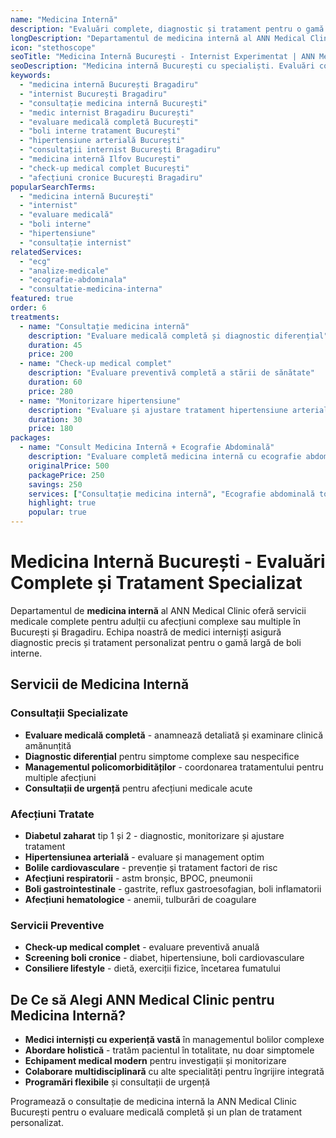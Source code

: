 ```yaml
---
name: "Medicina Internă"
description: "Evaluări complete, diagnostic și tratament pentru o gamă variată de boli interne"
longDescription: "Departamentul de medicina internă al ANN Medical Clinic oferă evaluări medicale complete pentru pacienții adulți cu boli complexe sau multiple din București și Bragadiru. Echipa noastră de medici internișți oferă consultații specializate, diagnostic diferențial și managementul afecțiunilor cronice."
icon: "stethoscope"
seoTitle: "Medicina Internă București - Internist Experimentat | ANN Medical Clinic"
seoDescription: "Medicina internă București cu specialiști. Evaluări complete, diagnostic și tratament boli interne. Programează consultație la ANN Medical Clinic Bragadiru."
keywords:
  - "medicina internă București Bragadiru"
  - "internist București Bragadiru"
  - "consultație medicina internă București"
  - "medic internist Bragadiru București"
  - "evaluare medicală completă București"
  - "boli interne tratament București"
  - "hipertensiune arterială București"
  - "consultații internist București Bragadiru"
  - "medicina internă Ilfov București"
  - "check-up medical complet București"
  - "afecțiuni cronice București Bragadiru"
popularSearchTerms:
  - "medicina internă București"
  - "internist"
  - "evaluare medicală"
  - "boli interne"
  - "hipertensiune"
  - "consultație internist"
relatedServices:
  - "ecg"
  - "analize-medicale"
  - "ecografie-abdominala"
  - "consultatie-medicina-interna"
featured: true
order: 6
treatments:
  - name: "Consultație medicina internă"
    description: "Evaluare medicală completă și diagnostic diferențial"
    duration: 45
    price: 200
  - name: "Check-up medical complet"
    description: "Evaluare preventivă completă a stării de sănătate"
    duration: 60
    price: 280
  - name: "Monitorizare hipertensiune"
    description: "Evaluare și ajustare tratament hipertensiune arterială"
    duration: 30
    price: 180
packages:
  - name: "Consult Medicina Internă + Ecografie Abdominală"
    description: "Evaluare completă medicina internă cu ecografie abdominală totală"
    originalPrice: 500
    packagePrice: 250
    savings: 250
    services: ["Consultație medicina internă", "Ecografie abdominală totală"]
    highlight: true
    popular: true
---
```


# Medicina Internă București - Evaluări Complete și Tratament Specializat

Departamentul de **medicina internă** al ANN Medical Clinic oferă servicii medicale complete pentru adulții cu afecțiuni complexe sau multiple în București și Bragadiru. Echipa noastră de medici internișți asigură diagnostic precis și tratament personalizat pentru o gamă largă de boli interne.

## Servicii de Medicina Internă

### Consultații Specializate

- **Evaluare medicală completă** - anamnează detaliată și examinare clinică amănunțită
- **Diagnostic diferențial** pentru simptome complexe sau nespecifice
- **Managementul policomorbidităților** - coordonarea tratamentului pentru multiple afecțiuni
- **Consultații de urgență** pentru afecțiuni medicale acute

### Afecțiuni Tratate

- **Diabetul zaharat** tip 1 și 2 - diagnostic, monitorizare și ajustare tratament
- **Hipertensiunea arterială** - evaluare și management optim
- **Bolile cardiovasculare** - prevenție și tratament factori de risc
- **Afecțiuni respiratorii** - astm bronșic, BPOC, pneumonii
- **Boli gastrointestinale** - gastrite, reflux gastroesofagian, boli inflamatorii
- **Afecțiuni hematologice** - anemii, tulburări de coagulare

### Servicii Preventive

- **Check-up medical complet** - evaluare preventivă anuală
- **Screening boli cronice** - diabet, hipertensiune, boli cardiovasculare
- **Consiliere lifestyle** - dietă, exerciții fizice, încetarea fumatului

## De Ce să Alegi ANN Medical Clinic pentru Medicina Internă?

- **Medici internișți cu experiență vastă** în managementul bolilor complexe
- **Abordare holistică** - tratăm pacientul în totalitate, nu doar simptomele
- **Echipament medical modern** pentru investigații și monitorizare
- **Colaborare multidisciplinară** cu alte specialități pentru îngrijire integrată
- **Programări flexibile** și consultații de urgență

Programează o consultație de medicina internă la ANN Medical Clinic București pentru o evaluare medicală completă și un plan de tratament personalizat.
